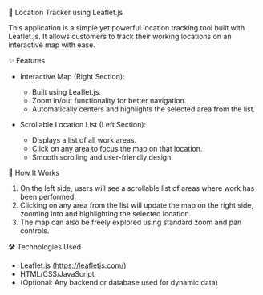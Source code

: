 📍 Location Tracker using Leaflet.js

This application is a simple yet powerful location tracking tool built with Leaflet.js. 
It allows customers to track their working locations on an interactive map with ease.

✨ Features

- Interactive Map (Right Section):
  - Built using Leaflet.js.
  - Zoom in/out functionality for better navigation.
  - Automatically centers and highlights the selected area from the list.

- Scrollable Location List (Left Section):
  - Displays a list of all work areas.
  - Click on any area to focus the map on that location.
  - Smooth scrolling and user-friendly design.

🧭 How It Works

1. On the left side, users will see a scrollable list of areas where work has been performed.
2. Clicking on any area from the list will update the map on the right side, zooming into and highlighting the selected location.
3. The map can also be freely explored using standard zoom and pan controls.

🛠️ Technologies Used

- Leaflet.js (https://leafletjs.com/)
- HTML/CSS/JavaScript
- (Optional: Any backend or database used for dynamic data)
